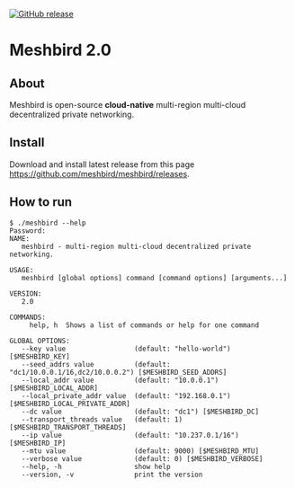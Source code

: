 [![GitHub release](https://img.shields.io/github/release/meshbird/meshbird/all.svg?style=flat-square)](https://github.com/meshbird/meshbird/releases)

# Meshbird 2.0

## About

Meshbird is open-source **cloud-native** multi-region multi-cloud decentralized private networking.

## Install

Download and install latest release from this page https://github.com/meshbird/meshbird/releases.

## How to run

```
$ ./meshbird --help
Password:
NAME:
   meshbird - multi-region multi-cloud decentralized private networking. 

USAGE:
   meshbird [global options] command [command options] [arguments...]

VERSION:
   2.0

COMMANDS:
     help, h  Shows a list of commands or help for one command

GLOBAL OPTIONS:
   --key value                 (default: "hello-world") [$MESHBIRD_KEY]
   --seed_addrs value          (default: "dc1/10.0.0.1/16,dc2/10.0.0.2") [$MESHBIRD_SEED_ADDRS]
   --local_addr value          (default: "10.0.0.1") [$MESHBIRD_LOCAL_ADDR]
   --local_private_addr value  (default: "192.168.0.1") [$MESHBIRD_LOCAL_PRIVATE_ADDR]
   --dc value                  (default: "dc1") [$MESHBIRD_DC]
   --transport_threads value   (default: 1) [$MESHBIRD_TRANSPORT_THREADS]
   --ip value                  (default: "10.237.0.1/16") [$MESHBIRD_IP]
   --mtu value                 (default: 9000) [$MESHBIRD_MTU]
   --verbose value             (default: 0) [$MESHBIRD_VERBOSE]
   --help, -h                  show help
   --version, -v               print the version
```